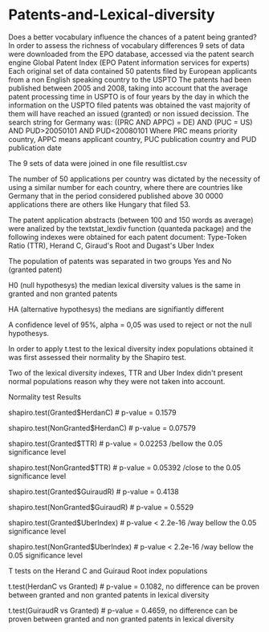 # Patents-and-Lexical-diversity
Does a better vocabulary influence the chances of a patent being granted? 
In order to assess the richness of vocabulary differences 9 sets of data were downloaded from the EPO database, accessed via the patent search engine Global Patent Index (EPO Patent information services for experts)
Each original set of data contained 50 patents filed by European applicants from a non English speaking country to the USPTO
The patents had been published between 2005 and 2008, taking into account that the average patent processing time in USPTO is of four years by the day in which the information on the USPTO filed patents was obtained the vast majority of them will have reached an issued (granted) or non issued decission.
The search string for Germany was:
((PRC AND APPC) = DE) AND (PUC = US) AND PUD>20050101 AND PUD<20080101
Where PRC means priority country, APPC means applicant country, PUC publication country and PUD publication date

The 9 sets of data were joined in one file resultlist.csv

The number of 50 applications per country was dictated by the necessity of using a similar number for each country, where there are countries like Germany that in the period considered published above 30 0000 applications there are others like Hungary that filed 53. 

The patent application abstracts (between 100 and 150 words as average) were analized by the textstat_lexdiv function (quanteda package) and the following indexes were obtained for each patent document: Type-Token Ratio (TTR), Herand C, Giraud's Root and Dugast's Uber Index

The population of patents was separated in two groups Yes and No (granted patent)

H0 (null hypothesys) the median lexical diversity values is the same in granted and non granted patents

HA (alternative hypothesys) the medians are signifiantly different

A confidence level of 95%, alpha = 0,05 was used to reject or not the null hypothesys.

In order to apply t.test to the lexical diversity index populations obtained it was first assessed their normality by the Shapiro  test.

Two of the lexical diversity indexes, TTR and Uber Index didn't present normal populations reason why they were not taken into account.

Normality test Results

shapiro.test(Granted$HerdanC) 	   #  p-value = 0.1579 

shapiro.test(NonGranted$HerdanC)   #  p-value = 0.07579

shapiro.test(Granted$TTR)	         #  p-value = 0.02253  /bellow the 0.05 significance level

shapiro.test(NonGranted$TTR)	     #  p-value = 0.05392  /close to the 0.05 significance level

shapiro.test(Granted$GuiraudR)	   #  p-value = 0.4138

shapiro.test(NonGranted$GuiraudR)  #  p-value = 0.5529

shapiro.test(Granted$UberIndex)    #  p-value < 2.2e-16  /way bellow the 0.05 significance level

shapiro.test(NonGranted$UberIndex) #  p-value < 2.2e-16  /way bellow the 0.05 significance level

T tests on the Herand C and Guiraud Root index populations

t.test(HerdanC vs Granted)  # p-value = 0.1082, no difference can be proven between granted and non granted patents in lexical diversity

t.test(GuiraudR vs Granted) # p-value = 0.4659, no difference can be proven between granted and non granted patents in lexical diversity

